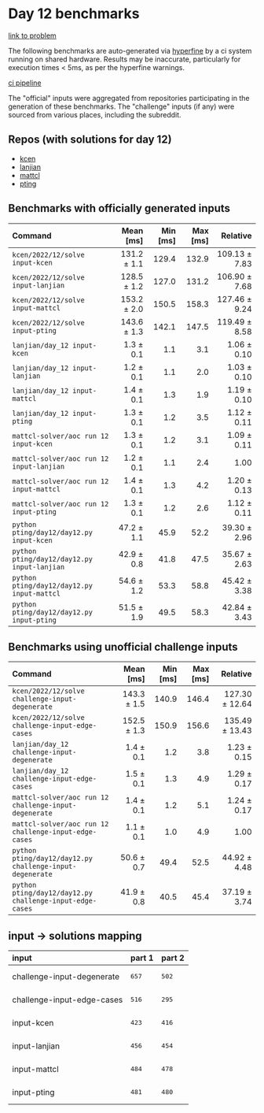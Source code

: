 # Day 12 benchmarks

[link to problem](http://adventofcode.com/2022/day/12)

The following benchmarks are auto-generated via [hyperfine](https://github.com/sharkdp/hyperfine) by a ci system running on shared hardware. Results may be inaccurate, particularly for execution times < 5ms, as per the hyperfine warnings.

[ci pipeline](http://ci.papercode.net:8080/teams/aoc2022/pipelines/aoc-compare-2022)

The "official" inputs were aggregated from repositories participating in the generation of these benchmarks. The "challenge" inputs (if any) were sourced from various places, including the subreddit.

## Repos (with solutions for day 12)


- [kcen](https://github.com/kcen/AdventOfCode)
- [lanjian](https://github.com/LanJian/aoc-2022)
- [mattcl](https://github.com/mattcl/aoc2022)
- [pting](https://github.com/pting/aoc2022)

## Benchmarks with officially generated inputs
| Command | Mean [ms] | Min [ms] | Max [ms] | Relative |
|:---|---:|---:|---:|---:|
| `kcen/2022/12/solve input-kcen` | 131.2 ± 1.1 | 129.4 | 132.9 | 109.13 ± 7.83 |
| `kcen/2022/12/solve input-lanjian` | 128.5 ± 1.2 | 127.0 | 131.2 | 106.90 ± 7.68 |
| `kcen/2022/12/solve input-mattcl` | 153.2 ± 2.0 | 150.5 | 158.3 | 127.46 ± 9.24 |
| `kcen/2022/12/solve input-pting` | 143.6 ± 1.3 | 142.1 | 147.5 | 119.49 ± 8.58 |
| `lanjian/day_12 input-kcen` | 1.3 ± 0.1 | 1.1 | 3.1 | 1.06 ± 0.10 |
| `lanjian/day_12 input-lanjian` | 1.2 ± 0.1 | 1.1 | 2.0 | 1.03 ± 0.10 |
| `lanjian/day_12 input-mattcl` | 1.4 ± 0.1 | 1.3 | 1.9 | 1.19 ± 0.10 |
| `lanjian/day_12 input-pting` | 1.3 ± 0.1 | 1.2 | 3.5 | 1.12 ± 0.11 |
| `mattcl-solver/aoc run 12 input-kcen` | 1.3 ± 0.1 | 1.2 | 3.1 | 1.09 ± 0.11 |
| `mattcl-solver/aoc run 12 input-lanjian` | 1.2 ± 0.1 | 1.1 | 2.4 | 1.00 |
| `mattcl-solver/aoc run 12 input-mattcl` | 1.4 ± 0.1 | 1.3 | 4.2 | 1.20 ± 0.13 |
| `mattcl-solver/aoc run 12 input-pting` | 1.3 ± 0.1 | 1.2 | 2.6 | 1.12 ± 0.11 |
| `python pting/day12/day12.py input-kcen` | 47.2 ± 1.1 | 45.9 | 52.2 | 39.30 ± 2.96 |
| `python pting/day12/day12.py input-lanjian` | 42.9 ± 0.8 | 41.8 | 47.5 | 35.67 ± 2.63 |
| `python pting/day12/day12.py input-mattcl` | 54.6 ± 1.2 | 53.3 | 58.8 | 45.42 ± 3.38 |
| `python pting/day12/day12.py input-pting` | 51.5 ± 1.9 | 49.5 | 58.3 | 42.84 ± 3.43 |
## Benchmarks using unofficial challenge inputs
| Command | Mean [ms] | Min [ms] | Max [ms] | Relative |
|:---|---:|---:|---:|---:|
| `kcen/2022/12/solve challenge-input-degenerate` | 143.3 ± 1.5 | 140.9 | 146.4 | 127.30 ± 12.64 |
| `kcen/2022/12/solve challenge-input-edge-cases` | 152.5 ± 1.3 | 150.9 | 156.6 | 135.49 ± 13.43 |
| `lanjian/day_12 challenge-input-degenerate` | 1.4 ± 0.1 | 1.2 | 3.8 | 1.23 ± 0.15 |
| `lanjian/day_12 challenge-input-edge-cases` | 1.5 ± 0.1 | 1.3 | 4.9 | 1.29 ± 0.17 |
| `mattcl-solver/aoc run 12 challenge-input-degenerate` | 1.4 ± 0.1 | 1.2 | 5.1 | 1.24 ± 0.17 |
| `mattcl-solver/aoc run 12 challenge-input-edge-cases` | 1.1 ± 0.1 | 1.0 | 4.9 | 1.00 |
| `python pting/day12/day12.py challenge-input-degenerate` | 50.6 ± 0.7 | 49.4 | 52.5 | 44.92 ± 4.48 |
| `python pting/day12/day12.py challenge-input-edge-cases` | 41.9 ± 0.8 | 40.5 | 45.4 | 37.19 ± 3.74 |

## input -> solutions mapping
|input|part 1|part 2|
|:---|:---|:---|
|challenge-input-degenerate|<pre>657</pre>|<pre>502</pre>|
|challenge-input-edge-cases|<pre>516</pre>|<pre>295</pre>|
|input-kcen|<pre>423</pre>|<pre>416</pre>|
|input-lanjian|<pre>456</pre>|<pre>454</pre>|
|input-mattcl|<pre>484</pre>|<pre>478</pre>|
|input-pting|<pre>481</pre>|<pre>480</pre>|
